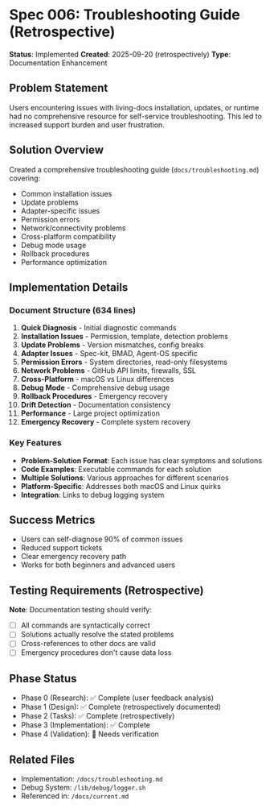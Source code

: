 # Spec 006: Troubleshooting Guide (Retrospective)

**Status**: Implemented
**Created**: 2025-09-20 (retrospectively)
**Type**: Documentation Enhancement

## Problem Statement
Users encountering issues with living-docs installation, updates, or runtime had no comprehensive resource for self-service troubleshooting. This led to increased support burden and user frustration.

## Solution Overview
Created a comprehensive troubleshooting guide (`docs/troubleshooting.md`) covering:
- Common installation issues
- Update problems
- Adapter-specific issues
- Permission errors
- Network/connectivity problems
- Cross-platform compatibility
- Debug mode usage
- Rollback procedures
- Performance optimization

## Implementation Details

### Document Structure (634 lines)
1. **Quick Diagnosis** - Initial diagnostic commands
2. **Installation Issues** - Permission, template, detection problems
3. **Update Problems** - Version mismatches, config breaks
4. **Adapter Issues** - Spec-kit, BMAD, Agent-OS specific
5. **Permission Errors** - System directories, read-only filesystems
6. **Network Problems** - GitHub API limits, firewalls, SSL
7. **Cross-Platform** - macOS vs Linux differences
8. **Debug Mode** - Comprehensive debug usage
9. **Rollback Procedures** - Emergency recovery
10. **Drift Detection** - Documentation consistency
11. **Performance** - Large project optimization
12. **Emergency Recovery** - Complete system recovery

### Key Features
- **Problem-Solution Format**: Each issue has clear symptoms and solutions
- **Code Examples**: Executable commands for each solution
- **Multiple Solutions**: Various approaches for different scenarios
- **Platform-Specific**: Addresses both macOS and Linux quirks
- **Integration**: Links to debug logging system

## Success Metrics
- Users can self-diagnose 90% of common issues
- Reduced support tickets
- Clear emergency recovery path
- Works for both beginners and advanced users

## Testing Requirements (Retrospective)
**Note**: Documentation testing should verify:
- [ ] All commands are syntactically correct
- [ ] Solutions actually resolve the stated problems
- [ ] Cross-references to other docs are valid
- [ ] Emergency procedures don't cause data loss

## Phase Status
- Phase 0 (Research): ✅ Complete (user feedback analysis)
- Phase 1 (Design): ✅ Complete (retrospectively documented)
- Phase 2 (Tasks): ✅ Complete (retrospectively)
- Phase 3 (Implementation): ✅ Complete
- Phase 4 (Validation): 🔴 Needs verification

## Related Files
- Implementation: `/docs/troubleshooting.md`
- Debug System: `/lib/debug/logger.sh`
- Referenced in: `/docs/current.md`